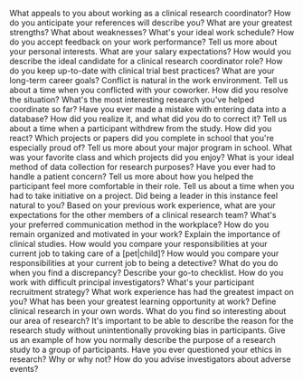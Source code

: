 What appeals to you about working as a clinical research coordinator?
How do you anticipate your references will describe you?
What are your greatest strengths? What about weaknesses?
What's your ideal work schedule?
How do you accept feedback on your work performance?
Tell us more about your personal interests.
What are your salary expectations?
How would you describe the ideal candidate for a clinical research coordinator role?
How do you keep up-to-date with clinical trial best practices?
What are your long-term career goals?
Conflict is natural in the work environment. Tell us about a time when you conflicted with your coworker. How did you resolve the situation?
What's the most interesting research you've helped coordinate so far?
Have you ever made a mistake with entering data into a database? How did you realize it, and what did you do to correct it?
Tell us about a time when a participant withdrew from the study. How did you react?
Which projects or papers did you complete in school that you're especially proud of?
Tell us more about your major program in school. What was your favorite class and which projects did you enjoy?
What is your ideal method of data collection for research purposes?
Have you ever had to handle a patient concern? Tell us more about how you helped the participant feel more comfortable in their role.
Tell us about a time when you had to take initiative on a project. Did being a leader in this instance feel natural to you?
Based on your previous work experience, what are your expectations for the other members of a clinical research team?
What's your preferred communication method in the workplace?
How do you remain organized and motivated in your work?
Explain the importance of clinical studies.
How would you compare your responsibilities at your current job to taking care of a [pet|child]?
How would you compare your responsibilities at your current job to being a detective?
What do you do when you find a discrepancy?
Describe your go-to checklist.
How do you work with difficult principal investigators?
What's your participant recruitment strategy?
What work experience has had the greatest impact on you?
What has been your greatest learning opportunity at work?
Define clinical research in your own words.
What do you find so interesting about our area of research?
It's important to be able to describe the reason for the research study without unintentionally provoking bias in participants. Give us an example of how you normally describe the purpose of a research study to a group of participants.
Have you ever questioned your ethics in research? Why or why not?
How do you advise investigators about adverse events?
